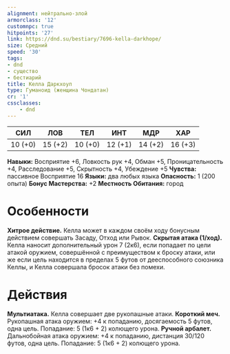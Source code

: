 ```yaml
---
alignment: нейтрально-злой
armorclass: '12'
customnpc: true
hitpoints: '27'
link: https://dnd.su/bestiary/7696-kella-darkhope/
size: Средний
speed: '30'
tags:
- dnd
- существо
- бестиарий
title: Келла Даркхоуп
type: Гуманоид (женщина Чондатан)
cr: '1'
cssclasses:
    - dnd
---
```



| СИЛ | ЛОВ | ТЕЛ | ИНТ | МДР | ХАР |
|---|---|---|---|---|---|
| 10 (+0) | 15 (+2) | 10 (+0) | 12 (+1) | 14 (+2) | 16 (+3) |
**Навыки:** Восприятие +6, Ловкость рук +4, Обман +5, Проницательность +4, Расследование +5, Скрытность +4, Убеждение +5
**Чувства:** пассивное Восприятие 16
**Языки:** два любых языка
**Опасность:** 1 (200 опыта)
**Бонус Мастерства:** +2
**Местность Обитания:** город


# Особенности
**Хитрое действие.** Келла может в каждом своём ходу бонусным действием совершать Засаду, Отход или Рывок.
**Скрытая атака (1/ход).** Келла наносит дополнительный урон 7 (2к6), если попадает по цели атакой оружием, совершённой с преимуществом к броску атаки, или же если цель находится в пределах 5 футов от дееспособного союзника Келлы, и Келла совершала бросок атаки без помехи.


# Действия
**Мультиатака.** Келла совершает две рукопашные атаки.
**Короткий меч.** Рукопашная атака оружием: +4 к попаданию, досягаемость 5 футов, одна цель. Попадание: 5 (1к6 + 2) колющего урона.
**Ручной арбалет.** Дальнобойная атака оружием: +4 к попаданию, дистанция 30/120 футов, одна цель. Попадание: 5 (1к6 + 2) колющего урона.
